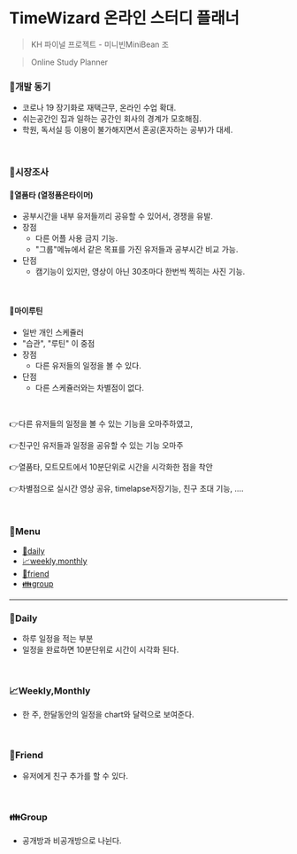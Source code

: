 # TimeWizard 온라인 스터디 플래너
> KH 파이널 프로젝트 - 미니빈MiniBean 조

> Online Study Planner

### 🚩개발 동기

- 코로나 19 장기화로 재택근무, 온라인 수업 확대.
- 쉬는공간인 집과 일하는 공간인 회사의 경계가 모호해짐.
- 학원, 독서실 등 이용이 불가해지면서 혼공(혼자하는 공부)가 대세.

<br>

### 🚩시장조사

#### 📍열품타 (열정품은타이머)

- 공부시간을 내부 유저들끼리 공유할 수 있어서, 경쟁을 유발.
- 장점
  - 다른 어플 사용 금지 기능.
  - "그룹"메뉴에서 같은 목표를 가진 유저들과 공부시간 비교 가능.
- 단점
  - 캠기능이 있지만, 영상이 아닌 30초마다 한번씩 찍히는 사진 기능.

<br>

#### 📍마이루틴

- 일반 개인 스케쥴러
- "습관", "루틴" 이 중점
- 장점
  - 다른 유저들의 일정을 볼 수 있다.
- 단점
  - 다른 스케쥴러와는 차별점이 없다.

<br>

👉다른 유저들의 일정을 볼 수 있는 기능을 오마주하였고, 

👉친구인 유저들과 일정을 공유할 수 있는 기능 오마주

👉열품타, 모트모트에서 10분단위로 시간을 시각화한 점을 착안

👉차별점으로 실시간 영상 공유, timelapse저장기능, 친구 초대 기능, ....

<br>

### 🚩Menu

- [📃daily](#📃Daily)
- [📈weekly,monthly](#📈Weekly,Monthly)
- [👫friend](#👫Friend)
- [👪group](#👪Group)

---

### 📃Daily

- 하루 일정을 적는 부분
- 일정을 완료하면 10분단위로 시간이 시각화 된다.

<br>

### 📈Weekly,Monthly

- 한 주, 한달동안의 일정을 chart와 달력으로 보여준다.

<br>

### 👫Friend

- 유저에게 친구 추가를 할 수 있다.

<br>

### 👪Group

- 공개방과 비공개방으로 나뉜다.

<br>
